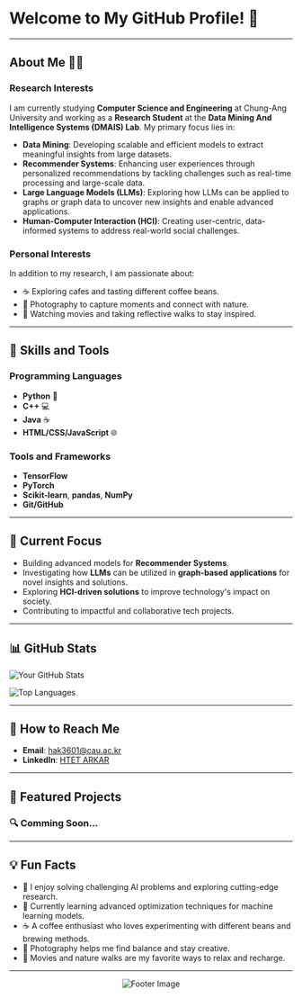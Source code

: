 # Welcome to My GitHub Profile! 👋
---
## About Me 👨‍💻

### Research Interests
I am currently studying **Computer Science and Engineering** at Chung-Ang University and working as a **Research Student** at the **Data Mining And Intelligence Systems (DMAIS) Lab**. My primary focus lies in:

- **Data Mining**: Developing scalable and efficient models to extract meaningful insights from large datasets.
- **Recommender Systems**: Enhancing user experiences through personalized recommendations by tackling challenges such as real-time processing and large-scale data.
- **Large Language Models (LLMs)**: Exploring how LLMs can be applied to graphs or graph data to uncover new insights and enable advanced applications.
- **Human-Computer Interaction (HCI)**: Creating user-centric, data-informed systems to address real-world social challenges.

### Personal Interests
In addition to my research, I am passionate about:
- ☕ Exploring cafes and tasting different coffee beans.
- 📸 Photography to capture moments and connect with nature.
- 🎥 Watching movies and taking reflective walks to stay inspired.

---

## 🔧 Skills and Tools

### Programming Languages
- **Python** 🐍
- **C++** 💻
- **Java** ☕
- **HTML/CSS/JavaScript** 🌐

### Tools and Frameworks
- **TensorFlow**
- **PyTorch**
- **Scikit-learn**, **pandas**, **NumPy**
- **Git/GitHub**

---

## 🌟 Current Focus

- Building advanced models for **Recommender Systems**.
- Investigating how **LLMs** can be utilized in **graph-based applications** for novel insights and solutions.
- Exploring **HCI-driven solutions** to improve technology's impact on society.
- Contributing to impactful and collaborative tech projects.

---

## 📊 GitHub Stats

![Your GitHub Stats](https://github-readme-stats.vercel.app/api?username=YourUsername&show_icons=true&theme=radical) <!-- Replace `YourUsername` with your GitHub username -->

![Top Languages](https://github-readme-stats.vercel.app/api/top-langs/?username=YourUsername&layout=compact&theme=radical) <!-- Replace `YourUsername` with your GitHub username -->

---

## 📢 How to Reach Me

- **Email**: [hak3601@cau.ac.kr](mailto:hak3601@cau.ac.kr) <!-- Replace with your email -->
- **LinkedIn**: [HTET ARKAR](https://linkedin.com/in/h-arkar) <!-- Replace with your LinkedIn profile link -->

---

## 📂 Featured Projects

### 🔍 Comming Soon...

---

## 💡 Fun Facts

- 🚀 I enjoy solving challenging AI problems and exploring cutting-edge research.
- 🌱 Currently learning advanced optimization techniques for machine learning models.
- ☕ A coffee enthusiast who loves experimenting with different beans and brewing methods.
- 📸 Photography helps me find balance and stay creative.
- 🎥 Movies and nature walks are my favorite ways to relax and recharge.

---

<p align="center">
  <img src="https://via.placeholder.com/1200x100.png?text=Thank+You+for+Visiting+My+Profile" alt="Footer Image"> <!-- Replace with your footer image link -->
</p>
